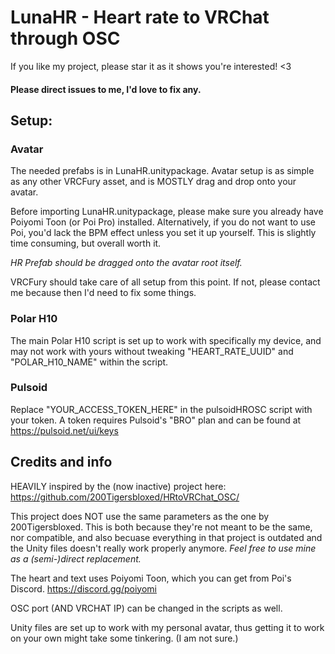 # LunaHR - Heart rate to VRChat through OSC 

If you like my project, please star it as it shows you're interested! <3

#### Please direct issues to me, I'd love to fix any.

## Setup:

### Avatar
The needed prefabs is in LunaHR.unitypackage. Avatar setup is as simple as any other VRCFury asset, and is MOSTLY drag and drop onto your avatar.

Before importing LunaHR.unitypackage, please make sure you already have Poiyomi Toon (or Poi Pro) installed.
Alternatively, if you do not want to use Poi, you'd lack the BPM effect unless you set it up yourself.
This is slightly time consuming, but overall worth it.

*HR Prefab should be dragged onto the avatar root itself.*

VRCFury should take care of all setup from this point. If not, please contact me because then I'd need to fix some things.

### Polar H10
The main Polar H10 script is set up to work with specifically my device, and may not work with yours without tweaking "HEART_RATE_UUID" and "POLAR_H10_NAME" within the script.

### Pulsoid
Replace "YOUR_ACCESS_TOKEN_HERE" in the pulsoidHROSC script with your token. A token requires Pulsoid's "BRO" plan and can be found at https://pulsoid.net/ui/keys

## Credits and info
HEAVILY inspired by the (now inactive) project here: https://github.com/200Tigersbloxed/HRtoVRChat_OSC/

This project does NOT use the same parameters as the one by 200Tigersbloxed.
This is both because they're not meant to be the same, nor compatible, and also becuase everything in that project is outdated and the Unity files doesn't really work properly anymore.
*Feel free to use mine as a (semi-)direct replacement.*

The heart and text uses Poiyomi Toon, which you can get from Poi's Discord. https://discord.gg/poiyomi

OSC port (AND VRCHAT IP) can be changed in the scripts as well.

Unity files are set up to work with my personal avatar, thus getting it to work on your own might take some tinkering. (I am not sure.)